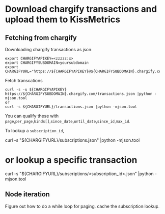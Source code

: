 # Download chargify transactions and upload them to KissMetrics

## Fetching from chargify
Downloading chargify transactions as json

    export CHARGIFYAPIKEY=<zzzzz:x>
    export CHARGIFYSUBDOMAIN=yoursubdomain
    export CHARGIFYURL="https://${CHARGIFYAPIKEY}@${CHARGIFYSUBDOMAIN}.chargify.com"
    
Fetch transcations
    
    curl -s -u ${CHARGIFYAPIKEY} https://${CHARGIFYSUBDOMAIN}.chargify.com/transactions.json |python -mjson.tool
    or
    curl -s ${CHARGIFYURL}/transactions.json |python -mjson.tool

You can qualify these with `page`,`per_page`,`kinds[]`,`since_date`,`until_date`,`since_id`,`max_id`.

To lookup a `subscription_id`,

curl -s "${CHARGIFYURL}/subscriptions.json" |python -mjson.tool
# or lookup a specific transaction
curl -s "${CHARGIFYURL}/subscriptions/<subscription_id>.json" |python -mjson.tool

## Node iteration
Figure out how to do a while loop for paging.
cache the subscription lookup.